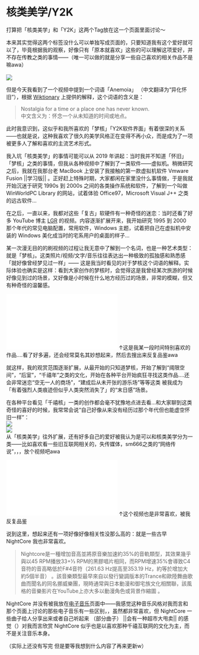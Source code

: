 # 核类美学/Y2K

打算把「核类美学」和「Y2K」这两个Tag放在这一个页面里面讨论～

本来其实觉得这两个标签没什么可以单独写成页面的，只要知道我有这个爱好就可以了，毕竟根据我的观察，好像只有「原本就喜欢」这些的可以理解这项爱好，并不存在传教之类的事情——（唯一可以做的就是分享一些自己喜欢的相关作品不是嘛awa）  
<br>
![](https://114514.zroevn.cn/imgs/Core.webp)

但是今天我看到了一个视频中提到一个词语「Anemoia」 （中文翻译为“异化怀旧”），根据 [Wiktionary](https://en.wiktionary.org/wiki/anemoia) 上提供的解释，这个词语的含义是：
> Nostalgia for a time or a place one has never known.   
> 中文含义为：怀念一个从未知道的时间或地点。  

此时我意识到，这似乎和我所喜欢的「梦核」「Y2K软件界面」有着很深的关系——也就是说，这种我喜欢了很久的美学风格正在变得不再小众，而是成为了一项被更多人了解和喜欢的主流艺术形式。

我入坑「核类美学」的事情可能可以从 2019 年讲起：当时我并不知道「怀旧」「梦核」之类的事情，但我从各种视频中了解到了一类软件——虚拟机。稍微研究之后，我就在我那台老 MacBook 上安装了我接触的第一款虚拟机软件 Vmware Fusion ||学习版||  。正好赶上特殊时期，大家都闲在家里没什么事情做，于是我就开始沉迷于研究 1990s 到 2000s 之间的各类操作系统和软件，了解到一个叫做 WinWorldPC Library 的网站，试着体验 Office97，Microsoft Visual J++ 之类的远古软件...

在之后，一直以来，我都对这些「复古」软硬件有一种奇怪的迷恋：当时还看了好多 YouTube 博主 [LGR](https://www.youtube.com/@LGR) 的视频。内容逐渐扩展开来，我开始研究 1995 到 2000 那个年代的常见电脑配置，常用软件，Windows 主题，试着把自己在虚拟机中安装的 Windows 美化成当时的宅系用户的桌面的样子...

某一次漫无目的的刷视频的过程让我无意中了解到一个名词，也是一种艺术类型：就是「梦核」。这类照片/视频/文字/音乐往往表达出一种极致的孤独感和熟悉感  「就好像曾经梦见过一样」—— 这是我当时看见的对于梦核这个词语的解释。实际体验也确实是这样：看到大家创作的梦核时，会觉得这是我曾经某次旅游的时候好像见到过的场景，又好像是小时候在什么地方经历过的场景，非常的模糊，但又有种奇怪的温馨感。

<iframe src="//player.bilibili.com/player.html?isOutside=true&aid=530682014&bvid=BV1nu411j7JW&cid=1190379550&p=1" scrolling="no" border="0" frameborder="no" framespacing="0" allowfullscreen="true"></iframe>
↑这是我某一段时间特别喜欢的作品....看了好多遍，还会经常莫名其妙想起来，然后去搜出来反复品鉴awa

就这样，我的观赏范围逐渐扩展，从最开始的只知道梦核，开始了解到“阈限空间”，“后室”，“千禧年”之类的文化，开始在各种平台开始疯狂寻找这类作品....还会非常迷恋“空无一人的商场”，“建成后从未开张的游乐场”等等这类 被我成为「有着强烈人类痕迹但似乎人类突然消失了」的“末日感”场景。

在各种平台看见「千禧核」一类的创作都会毫不犹豫地点进去看...和大家聊到这类奇怪的喜好的时候，我常常会说“自己好像从来没有经历过那个年代但也能虚空怀旧一样”：  
![](https://114514.zroevn.cn/imgs/hlmxltjl.webp)  
![](https://114514.zroevn.cn/imgs/Snapshot_2025-07-29_21-03-31.webp)  
从「核类美学」往外扩展，还有好多自己的爱好被我认为是可以和核类美学分为一类——比如喜欢看一些旧互联网相关的，失传媒体，sm666之类的“网络传说”，，，放个视频吧awa  
<iframe src="//player.bilibili.com/player.html?isOutside=true&aid=1100880360&bvid=BV16A4m137C3&cid=1446447707&p=1" scrolling="no" border="0" frameborder="no" framespacing="0" allowfullscreen="true"></iframe>
↑这个视频也是非常喜欢，被我反复品鉴

说到这里，想起来还有一项好像好像相关性没那么高的：就是一些古早 NightCore 我也非常喜欢。
> Nightcore是一種增加音高並將原音樂加速約35%的音軌類型，其效果幾乎與以45 RPM播放33+1⁄3 RPM的黑膠唱片相同，而RPM增速35%會導致C4音符的音高略低於F#4音符（261.63 Hz提高至353.19 Hz，約等於增加大約5個半音） 。該音樂類型最早來自以發行變調版本的Trance和歐陸舞曲歌曲而聞名的同名挪威樂團，現時通常與日本動漫和御宅族文化相關聯，該風格的音樂影片在YouTube上亦大多以動漫角色或背景作縮圖 。  

NightCore 并没有被我放在[电子音乐](/aboutme/Plugins/btw/elec.html)页面中——我感觉这种音乐风格对我而言和那个页面上讨论的那些电子音乐有一些区别，，虽然都非常喜欢，但 NightCore 一些曲子给人分享出来或者自己听起来 （部分曲子） ||会有一种超市大甩卖|| 的感觉（）对我而言欣赏 NightCore 似乎也是以喜欢那种千禧互联网的文化为主，而不是关注音乐本身。

（实际上还没有写完 但是要等我想到什么内容了再来更新w）
